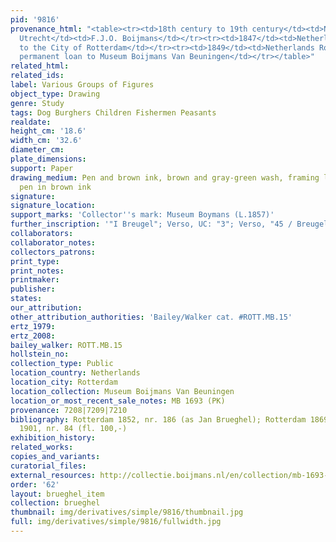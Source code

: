 ```yaml
---
pid: '9816'
provenance_html: "<table><tr><td>18th century to 19th century</td><td>Netherlands
  Utrecht</td><td>F.J.O. Boijmans</td></tr><tr><td>1847</td><td>Netherlands Rotterdam</td><td>Bequeathed
  to the City of Rotterdam</td></tr><tr><td>1849</td><td>Netherlands Rotterdam</td><td>On
  permanent loan to Museum Boijmans Van Beuningen</td></tr></table>"
related_html:
related_ids:
label: Various Groups of Figures
object_type: Drawing
genre: Study
tags: Dog Burghers Children Fishermen Peasants
realdate:
height_cm: '18.6'
width_cm: '32.6'
diameter_cm:
plate_dimensions:
support: Paper
drawing_medium: Pen and brown ink, brown and gray-green wash, framing lines with the
  pen in brown ink
signature:
signature_location:
support_marks: 'Collector''s mark: Museum Boymans (L.1857)'
further_inscription: '"I Breugel"; Verso, UC: "3"; Verso, "45 / Breugel 81"'
collaborators:
collaborator_notes:
collectors_patrons:
print_type:
print_notes:
printmaker:
publisher:
states:
our_attribution:
other_attribution_authorities: 'Bailey/Walker cat. #ROTT.MB.15'
ertz_1979:
ertz_2008:
bailey_walker: ROTT.MB.15
hollstein_no:
collection_type: Public
location_country: Netherlands
location_city: Rotterdam
location_collection: Museum Boijmans Van Beuningen
location_or_most_recent_sale_notes: MB 1693 (PK)
provenance: 7208|7209|7210
bibliography: Rotterdam 1852, nr. 186 (as Jan Brueghel); Rotterdam 1869, nr. 45; Rotterdam
  1901, nr. 84 (fl. 100,-)
exhibition_history:
related_works:
copies_and_variants:
curatorial_files:
external_resources: http://collectie.boijmans.nl/en/collection/mb-1693-(pk)
order: '62'
layout: brueghel_item
collection: brueghel
thumbnail: img/derivatives/simple/9816/thumbnail.jpg
full: img/derivatives/simple/9816/fullwidth.jpg
---
```


